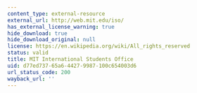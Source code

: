 ```yaml
---
content_type: external-resource
external_url: http://web.mit.edu/iso/
has_external_license_warning: true
hide_download: true
hide_download_original: null
license: https://en.wikipedia.org/wiki/All_rights_reserved
status: valid
title: MIT International Students Office
uid: d77ed737-65a6-4427-9987-100c654003d6
url_status_code: 200
wayback_url: ''
---
```

